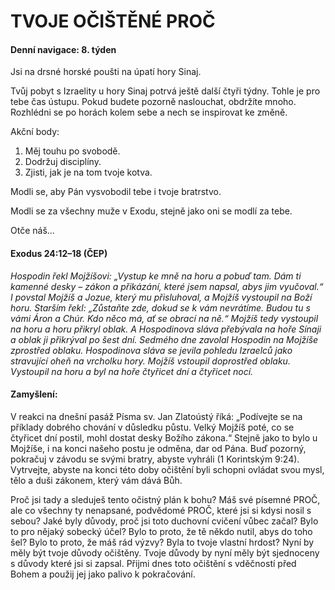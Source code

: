 # TVOJE OČIŠTĚNÉ PROČ

#### Denní navigace: 8. týden

Jsi na drsné horské poušti na úpatí hory Sinaj.

Tvůj pobyt s Izraelity u hory Sinaj potrvá ještě další čtyři týdny. Tohle je pro tebe čas ústupu. Pokud budete pozorně naslouchat, obdržíte mnoho. Rozhlédni se po horách kolem sebe a nech se inspirovat ke změně.

Akční body:
1. Měj touhu po svobodě.
2. Dodržuj disciplíny.
3. Zjisti, jak je na tom tvoje kotva.

Modli se, aby Pán vysvobodil tebe i tvoje bratrstvo.

Modli se za všechny muže v Exodu, stejně jako oni se modlí za tebe.

Otče náš...

#### Exodus 24:12–18 (ČEP)
*Hospodin řekl Mojžíšovi: „Vystup ke mně na horu a pobuď tam. Dám ti kamenné desky – zákon a přikázání, které jsem napsal, abys jim vyučoval.“ I povstal Mojžíš a Jozue, který mu přisluhoval, a Mojžíš vystoupil na Boží horu. Starším řekl: „Zůstaňte zde, dokud se k vám nevrátíme. Budou tu s vámi Áron a Chúr. Kdo něco má, ať se obrací na ně.“ Mojžíš tedy vystoupil na horu a horu přikryl oblak. A Hospodinova sláva přebývala na hoře Sínaji a oblak ji přikrýval po šest dní. Sedmého dne zavolal Hospodin na Mojžíše zprostřed oblaku. Hospodinova sláva se jevila pohledu Izraelců jako stravující oheň na vrcholku hory. Mojžíš vstoupil doprostřed oblaku. Vystoupil na horu a byl na hoře čtyřicet dní a čtyřicet nocí.*

#### Zamyšlení:
V reakci na dnešní pasáž Písma sv. Jan Zlatoústý říká: „Podívejte se na příklady
dobrého chování v důsledku půstu. Velký Mojžíš poté, co se čtyřicet dní postil,
mohl dostat desky Božího zákona.“ Stejně jako to bylo u Mojžíše, i na konci
našeho postu je odměna, dar od Pána. Buď pozorný, pokračuj v závodu se svými
bratry, abyste vyhráli (1 Korintským 9:24). Vytrvejte, abyste na konci této doby
očištění byli schopni ovládat svou mysl, tělo a duši zákonem, který vám dává Bůh.

Proč jsi tady a sleduješ tento očistný plán k bohu? Máš své písemné PROČ, ale
co všechny ty nenapsané, podvědomé PROČ, které jsi si kdysi nosil s sebou?
Jaké byly důvody, proč jsi toto duchovní cvičení vůbec začal? Bylo to pro nějaký
sobecký účel? Bylo to proto, že tě někdo nutil, abys do toho šel? Bylo to
proto, že máš rád výzvy? Byla to tvoje vlastní hrdost? Nyní by měly být tvoje
důvody očištěny. Tvoje důvody by nyní měly být sjednoceny s důvody které jsi si
zapsal. Přijmi dnes toto očištění s vděčností před Bohem a použij jej jako
palivo k pokračování.
